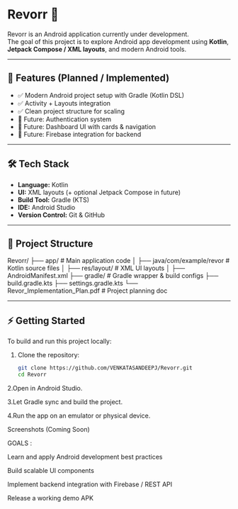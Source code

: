 # Revorr 🚀

Revorr is an Android application currently under development.  
The goal of this project is to explore Android app development using **Kotlin**, **Jetpack Compose / XML layouts**, and modern Android tools.  

---

## 📌 Features (Planned / Implemented)

- ✅ Modern Android project setup with Gradle (Kotlin DSL)  
- ✅ Activity + Layouts integration  
- ✅ Clean project structure for scaling  
- 🔲 Future: Authentication system  
- 🔲 Future: Dashboard UI with cards & navigation  
- 🔲 Future: Firebase integration for backend  

---

## 🛠️ Tech Stack

- **Language:** Kotlin  
- **UI:** XML layouts (+ optional Jetpack Compose in future)  
- **Build Tool:** Gradle (KTS)  
- **IDE:** Android Studio  
- **Version Control:** Git & GitHub  

---

## 📂 Project Structure

Revorr/
├── app/ # Main application code
│ ├── java/com/example/revor # Kotlin source files
│ ├── res/layout/ # XML UI layouts
│ ├── AndroidManifest.xml
├── gradle/ # Gradle wrapper & build configs
├── build.gradle.kts
├── settings.gradle.kts
└── Revor_Implementation_Plan.pdf # Project planning doc



---

## ⚡ Getting Started

To build and run this project locally:

1. Clone the repository:
   ```bash
   git clone https://github.com/VENKATASANDEEPJ/Revorr.git
   cd Revorr
2.Open in Android Studio.

3.Let Gradle sync and build the project.

4.Run the app on an emulator or physical device.

Screenshots (Coming Soon)




GOALS :

Learn and apply Android development best practices

Build scalable UI components

Implement backend integration with Firebase / REST API

Release a working demo APK
